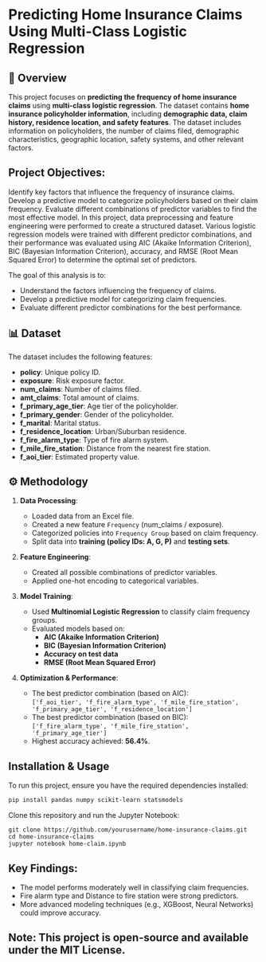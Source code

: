 # Predicting Home Insurance Claims Using Multi-Class Logistic Regression

## 📖 Overview
This project focuses on **predicting the frequency of home insurance claims** using **multi-class logistic regression**. The dataset contains **home insurance policyholder information**, including **demographic data, claim history, residence location, and safety features**. The dataset includes information on policyholders, the number of claims filed, demographic characteristics, geographic location, safety systems, and other relevant factors.

## Project Objectives:
Identify key factors that influence the frequency of insurance claims.
Develop a predictive model to categorize policyholders based on their claim frequency.
Evaluate different combinations of predictor variables to find the most effective model.
In this project, data preprocessing and feature engineering were performed to create a structured dataset. Various logistic regression models were trained with different predictor combinations, and their performance was evaluated using AIC (Akaike Information Criterion), BIC (Bayesian Information Criterion), accuracy, and RMSE (Root Mean Squared Error) to determine the optimal set of predictors.

The goal of this analysis is to:
- Understand the factors influencing the frequency of claims.
- Develop a predictive model for categorizing claim frequencies.
- Evaluate different predictor combinations for the best performance.

## 📊 Dataset
The dataset includes the following features:
- **policy**: Unique policy ID.
- **exposure**: Risk exposure factor.
- **num_claims**: Number of claims filed.
- **amt_claims**: Total amount of claims.
- **f_primary_age_tier**: Age tier of the policyholder.
- **f_primary_gender**: Gender of the policyholder.
- **f_marital**: Marital status.
- **f_residence_location**: Urban/Suburban residence.
- **f_fire_alarm_type**: Type of fire alarm system.
- **f_mile_fire_station**: Distance from the nearest fire station.
- **f_aoi_tier**: Estimated property value.

## ⚙️ Methodology
1. **Data Processing**:
   - Loaded data from an Excel file.
   - Created a new feature `Frequency` (num_claims / exposure).
   - Categorized policies into `Frequency Group` based on claim frequency.
   - Split data into **training (policy IDs: A, G, P)** and **testing sets**.

2. **Feature Engineering**:
   - Created all possible combinations of predictor variables.
   - Applied one-hot encoding to categorical variables.

3. **Model Training**:
   - Used **Multinomial Logistic Regression** to classify claim frequency groups.
   - Evaluated models based on:
     - **AIC (Akaike Information Criterion)**
     - **BIC (Bayesian Information Criterion)**
     - **Accuracy on test data**
     - **RMSE (Root Mean Squared Error)**

4. **Optimization & Performance**:
   - The best predictor combination (based on AIC):  
     `['f_aoi_tier', 'f_fire_alarm_type', 'f_mile_fire_station', 'f_primary_age_tier', 'f_residence_location']`
   - The best predictor combination (based on BIC):  
     `['f_fire_alarm_type', 'f_mile_fire_station', 'f_primary_age_tier']`
   - Highest accuracy achieved: **56.4%**.

## Installation & Usage
To run this project, ensure you have the required dependencies installed:

```bash
pip install pandas numpy scikit-learn statsmodels
```
Clone this repository and run the Jupyter Notebook:

```
git clone https://github.com/yourusername/home-insurance-claims.git
cd home-insurance-claims
jupyter notebook home-claim.ipynb
```
## Key Findings:

- The model performs moderately well in classifying claim frequencies.
- Fire alarm type and Distance to fire station were strong predictors.
- More advanced modeling techniques (e.g., XGBoost, Neural Networks) could improve accuracy.

## Note: This project is open-source and available under the MIT License.
